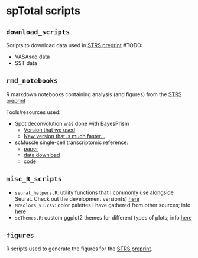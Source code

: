 # spTotal scripts

## `download_scripts`
Scripts to download data used in [STRS preprint](https://www.biorxiv.org/content/10.1101/2022.04.20.488964v1)
#TODO:
- VASAseq data
- SST data

## `rmd_notebooks`
R markdown notebooks containing analysis (and figures) from the [STRS preprint](https://www.biorxiv.org/content/10.1101/2022.04.20.488964v1)

Tools/resources used:
- Spot deconvolution was done with BayesPrism
  - [Version that we used](https://github.com/Danko-Lab/TED)
  - [New version that is much faster...](https://github.com/Danko-Lab/BayesPrism)
- scMuscle single-cell transcriptomic reference:
  - [paper](https://www.nature.com/articles/s42003-021-02810-x)
  - [data download](https://datadryad.org/stash/dataset/doi:10.5061%2Fdryad.t4b8gtj34)
  - [code](https://github.com/mckellardw/scMuscle)

## `misc_R_scripts`
- `seurat_helpers.R`: utility functions that I commonly use alongside Seurat. Check out the development version(s) [here](https://github.com/mckellardw/DWM_utils/tree/main/sc_utils/seurat_helpers)
- `McKolors_v1.csv`: color palettes I have gathered from other sources; info [here](https://github.com/mckellardw/DWM_utils/tree/main/plotting_utils)
- `scThemes.R`: custom ggplot2 themes for different types of plots; info [here](https://github.com/mckellardw/DWM_utils/tree/main/plotting_utils)

## `figures`
R scripts used to generate the figures for the [STRS preprint](https://www.biorxiv.org/content/10.1101/2022.04.20.488964v1).
